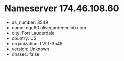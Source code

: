 # Nameserver 174.46.108.60

* as_number: 3549
* name: ogc60.olivegardeneclub.com.
* city: Fort Lauderdale
* country: US
* organization: LVLT-3549
* version: Unknown
* dnssec: false
